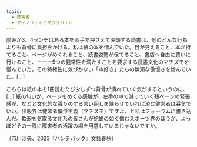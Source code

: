 ```yaml
---
topic:
  - 障害者
  - マイノリティとマジョリティ
---
```

厚みが3、4センチはある本を両手で押さえて没頭する読書は、他のどんな行為よりも背骨に負担をかける。私は紙の本を憎んでいた。目が見えること、本が持てること、ページがめくれること、読書姿勢が保てること、書店へ自由に買いに行けること、ーーー5つの健常性を満たすことを要求する読書文化のマチズモを憎んでいた。その特権性に気づかない「本好き」たちの無知な傲慢さを憎んでいた。\[…]

こちらは紙の本を1冊読むたび少しずつ背骨が潰れていく気がするというのに、\[…] 紙の匂いが、ページをめくる感触が、左手の中で減っていく残ページの緊張感が、などと文化的な香りのする言い回しを燻らせていれば済む健常者は呑気でいい。出版界は健常者優位主義（マチズモ）ですよ、と私はフォーラムに書き込んだ。軟弱を気取る文化系の皆さんが蛇蝎の如く憎むスポーツ界のほうが、よっぽどその一隅に障害者の活躍の場を用意しているじゃないですか。

（市川沙央、2023『ハンチバック』文藝春秋）